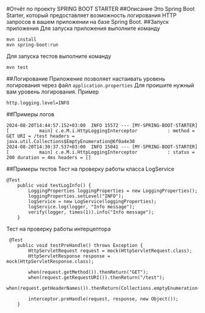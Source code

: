 #Отчёт по проекту SPRING BOOT STARTER
##Описание
Это Spring Boot Starter, который предоставляет возможность логирования HTTP запросов в вашем приложении на базе Spring Boot.
##Запуск приложения 
Для запуска приложения выполните команду
```
mvn install
mvn spring-boot:run
```
Для запуска тестов выполните команду 
```
mvn test
```
##Логирование 
Приложение позволяет настаивать уровень логирования через файл `application.properties`
Для проишите нужный вам уровень логирования. Пример
```
http.logging.level=INFO
```
##Примеры логов 
```
2024-08-20T14:44:57.152+03:00  INFO 15572 --- [MY-SPRING-BOOT-STARTER] [           main] c.e.M.i.HttpLoggingInterceptor           : method = GET URI = /test headers = java.util.Collections$EmptyEnumeration@6f0a4e30
2024-08-20T14:30:37.537+03:00  INFO 15041 --- [MY-SPRING-BOOT-STARTER] [           main] c.e.M.i.HttpLoggingInterceptor           : status = 200 duration = 4ms headers = []
```

##Примеры тестов 
Тест на проверку работы класса LogService
```
@Test
    public void testLogInfo() {
        LoggingProperties loggingProperties = new LoggingProperties();
        loggingProperties.setLevel("INFO");
        logService = new LogService(loggingProperties);
        logService.log(logger, "Info message");
        verify(logger, times(1)).info("Info message");
    }
```
Тест на проверку работы интерцептора
```
 @Test
    public void testPreHandle() throws Exception {
        HttpServletRequest request = mock(HttpServletRequest.class);
        HttpServletResponse response = mock(HttpServletResponse.class);

        when(request.getMethod()).thenReturn("GET");
        when(request.getRequestURI()).thenReturn("/test");
        when(request.getHeaderNames()).thenReturn(Collections.emptyEnumeration());

        interceptor.preHandle(request, response, new Object());
    }
```


